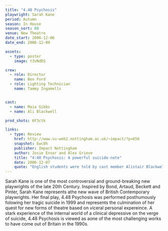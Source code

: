```yaml
---
title: "4.48 Psychosis"
playwright: Sarah Kane
period: Autumn
season: In House
season_sort: 80
venue: New Theatre
date_start: 2006-12-06
date_end: 2006-12-09

assets:
  - type: poster
    image: t3vNdDS

crew:
  - role: Director
    name: Ben Ford
  - role: Lighting Technician
    name: Tammy Ingamells


cast:
  - name: Maia Gibbs
  - name: Ali Blackwell

prod_shots: 6F3ctk

links:
  - type: Review
    href: http://www.su-web2.nottingham.ac.uk/~impact/?p=656
    snapshot: Ewc8h
    publisher: Impact Nottingham
    author: Josie Ensor and Alex Grieve
    title: "4:48 Psychosis: A powerful suicide-note"
    date: 2006-12-07
    quote: "English students were told by cast member Alistair Blackwell in a lecture, that we ‘would not enjoy it’ but ‘it would move us’ and this seems to hold true. There is only so much fun one can expect from a play all about depression and such a play requires a dramatic intensity that was successfully realised by the New Theatre actors with their evocative performance."
---
```


Sarah Kane is one of the most controversial and ground-breaking new playwrights of the late 20th Century. Inspired by Bond, Artaud, Beckett and Pinter, Sarah Kane represents athe new wave of British Contemporary playwrights. Her final play, 4.48 Psychosis was performed posthumously folowing her tragic suicide in 1999 and represents the culmination of her quest for new forms of theatre based on viceral personal expereince. A stark experience of the internal world of a clinical depressive on the verge of suicide, 4.48 Psychosis is viewed as aone of the most challenging works to have come out of Britain in the 1990s.
